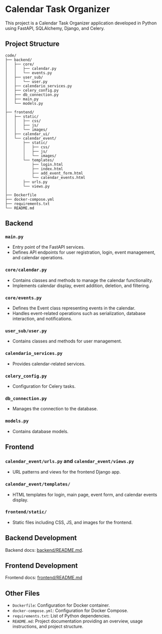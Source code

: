# Calendar Task Organizer

This project is a Calendar Task Organizer application developed in Python using FastAPI, SQLAlchemy, Django, and Celery.

## Project Structure

```plaintext
code/
├── backend/
│   ├── core/
│   │   ├── calendar.py
│   │   └── events.py
│   ├── user_sub/
│   │   └── user.py
│   ├── calendario_services.py
│   ├── celery_config.py
│   ├── db_connection.py
│   ├── main.py
│   └── models.py
│
├── frontend/
│   ├── static/
│   │   ├── css/
│   │   ├── js/
│   │   └── images/
│   ├── calendar_ui/
│   └── calendar_event/
│       ├── static/
│       │   ├── css/
│       │   ├── js/
│       │   └── images/
│       └── templates/
│           ├── login.html
│           ├── index.html
│           ├── add_event_form.html
│           └── calendar_events.html
│       ├── urls.py
│       └── views.py
│
├── Dockerfile
├── docker-compose.yml
├── requirements.txt
└── README.md
```

## Backend

### `main.py`
- Entry point of the FastAPI services.
- Defines API endpoints for user registration, login, event management, and calendar operations.

### `core/calendar.py`
- Contains classes and methods to manage the calendar functionality.
- Implements calendar display, event addition, deletion, and filtering.

### `core/events.py`
- Defines the Event class representing events in the calendar.
- Handles event-related operations such as serialization, database interaction, and notifications.

### `user_sub/user.py`
- Contains classes and methods for user management.

### `calendario_services.py`
- Provides calendar-related services.

### `celery_config.py`
- Configuration for Celery tasks.

### `db_connection.py`
- Manages the connection to the database.

### `models.py`
- Contains database models.

## Frontend

### `calendar_event/urls.py` and `calendar_event/views.py`
- URL patterns and views for the frontend Django app.

### `calendar_event/templates/`
- HTML templates for login, main page, event form, and calendar events display.

### `frontend/static/`
- Static files including CSS, JS, and images for the frontend.

## Backend Development

Backend docs: [backend/README.md](./code/backend/README.md).

## Frontend Development

Frontend docs: [frontend/README.md](./code/frontend/README.md)

## Other Files

- `Dockerfile`: Configuration for Docker container.
- `docker-compose.yml`: Configuration for Docker Compose.
- `requirements.txt`: List of Python dependencies.
- `README.md`: Project documentation providing an overview, usage instructions, and project structure.
